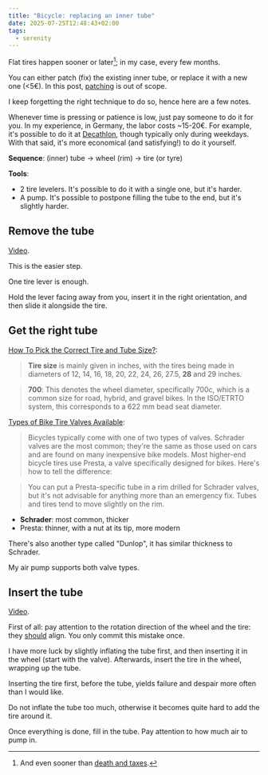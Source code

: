 ```yaml
---
title: "Bicycle: replacing an inner tube"
date: 2025-07-25T12:48:43+02:00
tags:
  - serenity
---
```


Flat tires happen sooner or later[^1]; in my case, every few months.

You can either patch (fix) the existing inner tube, or replace it with a new one
(<5€). In this post, [patching](https://www.youtube.com/watch?v=T0F_hibWHlU) is
out of scope.

I keep forgetting the right technique to do so, hence here are a few notes.

Whenever time is pressing or patience is low, just pay someone to do it for you.
In my experience, in Germany, the labor costs ~15-20€. For example, it's
possible to do it at [Decathlon](https://www.decathlon.de/), though typically
only during weekdays. With that said, it's more economical (and satisfying!) to
do it yourself.

**Sequence**: (inner) tube -> wheel (rim) -> tire (or tyre)

**Tools**:

- 2 tire levelers. It's possible to do it with a single one, but it's harder.
- A pump. It's possible to postpone filling the tube to the end, but it's
  slightly harder.

## Remove the tube

[Video](https://www.youtube.com/shorts/YpP9qi5fawU).

This is the easier step.

One tire lever is enough.

Hold the lever facing away from you, insert it in the right orientation, and
then slide it alongside the tire.

## Get the right tube

[How To Pick the Correct Tire and Tube Size?](https://www.insportline.eu/advisor/168-how-to-pick-the-correct-tire-and-tube-size):

> **Tire size** is mainly given in inches, with the tires being made in diameters of 12, 14, 16, 18, 20, 22, 24, 26, 27.5, **28** and 29 inches.

> **700**: This denotes the wheel diameter, specifically 700c, which is a common
> size for road, hybrid, and gravel bikes. In the ISO/ETRTO system, this
> corresponds to a 622 mm bead seat diameter.

[Types of Bike Tire Valves Available](https://www.bicycling.com/repair/a20048610/the-difference-between-a-schrader-valve-and-a-presta/):

> Bicycles typically come with one of two types of valves. Schrader valves are
> the most common; they're the same as those used on cars and are found on many
> inexpensive bike models. Most higher-end bicycle tires use Presta, a valve
> specifically designed for bikes. Here's how to tell the difference:

> You can put a Presta-specific tube in a rim drilled for Schrader valves, but
> it's not advisable for anything more than an emergency fix. Tubes and tires
> tend to move slightly on the rim.

- **Schrader**: most common, thicker
- Presta: thinner, with a nut at its tip, more modern

There's also another type called "Dunlop", it has similar thickness to
Schrader.

My air pump supports both valve types.

## Insert the tube

[Video](https://www.youtube.com/watch?v=tnP6coXzbLY).

First of all: pay attention to the rotation direction of the wheel and the tire:
they
[should](https://www.reddit.com/r/bikewrench/comments/q61zqa/how_much_does_the_rotation_direction_matter_in/)
align. You only commit this mistake once.

I have more luck by slightly inflating the tube first, and then inserting it in
the wheel (start with the valve). Afterwards, insert the tire in the wheel,
wrapping up the tube.

Inserting the tire first, before the tube, yields failure and despair more often
than I would like.

Do not inflate the tube too much, otherwise it becomes quite hard to add the
tire around it.

Once everything is done, fill in the tube. Pay attention to how much air to pump
in.

[^1]: And even sooner than [death and taxes](https://en.wikipedia.org/wiki/Meet_Joe_Black).
